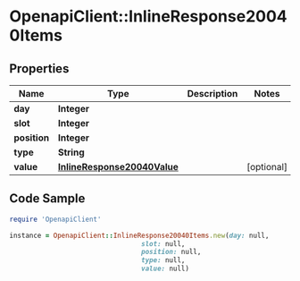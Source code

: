 # OpenapiClient::InlineResponse20040Items

## Properties

Name | Type | Description | Notes
------------ | ------------- | ------------- | -------------
**day** | **Integer** |  | 
**slot** | **Integer** |  | 
**position** | **Integer** |  | 
**type** | **String** |  | 
**value** | [**InlineResponse20040Value**](InlineResponse20040Value.md) |  | [optional] 

## Code Sample

```ruby
require 'OpenapiClient'

instance = OpenapiClient::InlineResponse20040Items.new(day: null,
                                 slot: null,
                                 position: null,
                                 type: null,
                                 value: null)
```


